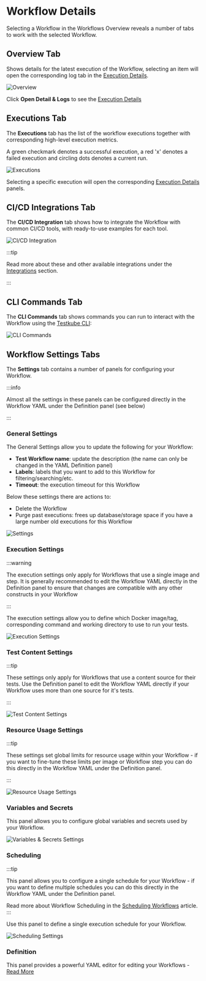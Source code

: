 # Workflow Details

Selecting a Workflow in the Workflows Overview reveals a number of tabs to work with the selected Workflow.

## Overview Tab

Shows details for the latest execution of the Workflow, selecting an item will open the corresponding log tab in 
the [Execution Details](testkube-dashboard-execution-details).

![Overview](../img/workflow-details-overview-072024.png)

Click **Open Detail & Logs** to see the [Execution Details](testkube-dashboard-execution-details)

## Executions Tab

The **Executions** tab has the list of the workflow executions together with corresponding high-level
execution metrics. 

A green checkmark denotes a successful execution, a red 'x' denotes a failed execution and circling dots denotes a current run.

![Executions](../img/workflow-details-executions-072024.png)

Selecting a specific execution will open the corresponding [Execution Details](testkube-dashboard-execution-details)
panels.

## CI/CD Integrations Tab

The **CI/CD Integration** tab shows how to integrate the Workflow with common CI/CD tools, with 
ready-to-use examples for each tool.

![CI/CD Integration](../img/workflows-cicd-integrations-072024.png)

:::tip

Read more about these and other available integrations under the [Integrations](/articles/integrations) section.

:::

## CLI Commands Tab

The **CLI Commands** tab shows commands you can run to interact with the Workflow using the [Testkube CLI](/articles/install/cli):

![CLI Commands](../img/workflows-cli-commands-072024.png)

## Workflow Settings Tabs

The **Settings** tab contains a number of panels for configuring your Workflow.

:::info

Almost all the settings in these panels can be configured directly in the Workflow YAML under the 
Definition panel (see below) 

:::

### General Settings

The General Settings allow you to update the following for your Workflow:

- **Test Workflow name**: update the description (the name can only be changed in the YAML Definition panel)
- **Labels**: labels that you want to add to this Workflow for filtering/searching/etc.
- **Timeout**: the execution timeout for this Workflow

Below these settings there are actions to:

- Delete the Workflow
- Purge past executions: frees up database/storage space if you have a large number old executions for this Workflow

![Settings](../img/workflows-settings-072024.png)

### Execution Settings

:::warning

The execution settings only apply for Workflows that use a single image and step. It is generally recommended to
edit the Workflow YAML directly in the Definition panel to ensure that changes are compatible with any 
other constructs in your Workflow

:::

The execution settings allow you to define which Docker image/tag, corresponding command and working directory to use to run your tests.

![Execution Settings](../img/execution-settings.png)

### Test Content Settings

:::tip

These settings only apply for Workflows that use a content source for their tests. Use the Definition panel to 
edit the Workflow YAML directly if your Workflow uses more than one source for it's tests.

:::


![Test Content Settings](../img/test-content-settings.png)

### Resource Usage Settings

:::tip

These settings set global limits for resource usage within your Workflow - if you want to fine-tune these
limits per image or Workflow step you can do this directly in the Workflow YAML under the Definition panel.

:::

![Resource Usage Settings](../img/resource-usage-settings.png)

### Variables and Secrets

This panel allows you to configure global variables and secrets used by your Workflow.

![Variables & Secrets Settings](../img/variables-and-secrets-settings.png)

### Scheduling

:::tip

This panel allows you to configure a single schedule for your Workflow - if you want to define
multiple schedules you can do this directly in the Workflow YAML under the Definition panel.

Read more about Workflow Scheduling in the [Scheduling Workflows](/articles/scheduling-tests) article.
:::

Use this panel to define a single execution schedule for your Workflow.

![Scheduling Settings](../img/scheduling-settings.png)

### Definition

This panel provides a powerful YAML editor for editing your Workflows - [Read More](testkube-dashboard-workflow-editor) 
